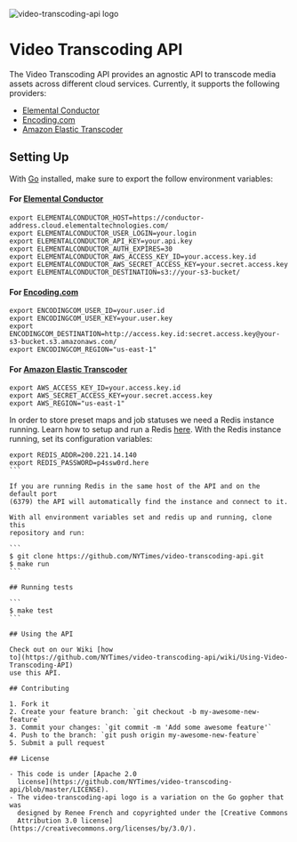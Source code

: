 
![video-transcoding-api logo](https://cloud.githubusercontent.com/assets/244265/14191217/ae825932-f764-11e5-8eb3-d070aa8f2676.png)

# Video Transcoding API

The Video Transcoding API provides an agnostic API to transcode media assets
across different cloud services. Currently, it supports the following
providers:

- [Elemental Conductor](http://www.elementaltechnologies.com/products/elemental-conductor)
- [Encoding.com](http://encoding.com)
- [Amazon Elastic Transcoder](https://aws.amazon.com/elastictranscoder/)

## Setting Up

With [Go](https://golang.org/dl/) installed, make sure to export the follow
environment variables:

#### For [Elemental Conductor](http://www.elementaltechnologies.com/products/elemental-conductor)

```
export ELEMENTALCONDUCTOR_HOST=https://conductor-address.cloud.elementaltechnologies.com/
export ELEMENTALCONDUCTOR_USER_LOGIN=your.login
export ELEMENTALCONDUCTOR_API_KEY=your.api.key
export ELEMENTALCONDUCTOR_AUTH_EXPIRES=30
export ELEMENTALCONDUCTOR_AWS_ACCESS_KEY_ID=your.access.key.id
export ELEMENTALCONDUCTOR_AWS_SECRET_ACCESS_KEY=your.secret.access.key
export ELEMENTALCONDUCTOR_DESTINATION=s3://your-s3-bucket/
```

#### For [Encoding.com](encoding.com)

```
export ENCODINGCOM_USER_ID=your.user.id
export ENCODINGCOM_USER_KEY=your.user.key
export ENCODINGCOM_DESTINATION=http://access.key.id:secret.access.key@your-s3-bucket.s3.amazonaws.com/
export ENCODINGCOM_REGION="us-east-1"
```

#### For [Amazon Elastic Transcoder](https://aws.amazon.com/elastictranscoder/)

```
export AWS_ACCESS_KEY_ID=your.access.key.id
export AWS_SECRET_ACCESS_KEY=your.secret.access.key
export AWS_REGION="us-east-1"
```

In order to store preset maps and job statuses we need a Redis instance running. Learn how to setup and run a Redis [here](http://redis.io/topics/quickstart). With the Redis instance running, set its configuration variables:

````
export REDIS_ADDR=200.221.14.140
export REDIS_PASSWORD=p4ssw0rd.here
```

If you are running Redis in the same host of the API and on the default port
(6379) the API will automatically find the instance and connect to it.

With all environment variables set and redis up and running, clone this
repository and run:

```
$ git clone https://github.com/NYTimes/video-transcoding-api.git
$ make run
```

## Running tests

```
$ make test
```

## Using the API

Check out on our Wiki [how
to](https://github.com/NYTimes/video-transcoding-api/wiki/Using-Video-Transcoding-API)
use this API.

## Contributing

1. Fork it
2. Create your feature branch: `git checkout -b my-awesome-new-feature`
3. Commit your changes: `git commit -m 'Add some awesome feature'`
4. Push to the branch: `git push origin my-awesome-new-feature`
5. Submit a pull request

## License

- This code is under [Apache 2.0
  license](https://github.com/NYTimes/video-transcoding-api/blob/master/LICENSE).
- The video-transcoding-api logo is a variation on the Go gopher that was
  designed by Renee French and copyrighted under the [Creative Commons
  Attribution 3.0 license](https://creativecommons.org/licenses/by/3.0/).
